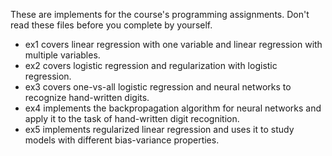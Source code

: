 These are implements for the course's programming assignments. Don't read these files before you complete by yourself.

- ex1 covers linear regression with one variable and linear regression with multiple variables.
- ex2 covers logistic regression and regularization with logistic regression.
- ex3 covers one-vs-all logistic regression and neural networks to recognize hand-written digits.
- ex4 implements the backpropagation algorithm for neural networks and apply it to the task of hand-written digit recognition.
- ex5 implements regularized linear regression and uses it to study models with different bias-variance properties.